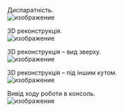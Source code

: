 Диспаратність.<br>
![изображение](https://github.com/user-attachments/assets/eaaeab20-15ac-4e08-b894-8342ee227ba6)

3D реконструкція.<br>
![изображение](https://github.com/user-attachments/assets/98ad1e9e-884a-4dda-9f6b-d253a04f5d4c)

3D реконструкція – вид зверху.<br>
![изображение](https://github.com/user-attachments/assets/64430102-50d5-422d-b990-bdfd67013804)

3D реконструкція – під іншим кутом.<br>
![изображение](https://github.com/user-attachments/assets/29ba7609-0387-42d0-b204-34c436ba0cdd)

Вивід ходу роботи в консоль.<br>
![изображение](https://github.com/user-attachments/assets/48094457-f71d-447b-9c78-3e4f48a46227)
